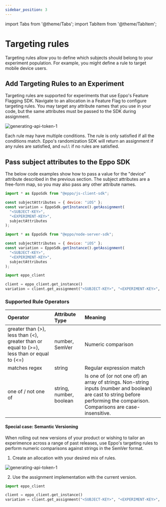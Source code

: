 ```yaml
---
sidebar_position: 3
---
```


import Tabs from '@theme/Tabs';
import TabItem from '@theme/TabItem';

# Targeting rules

Targeting rules allow you to define which subjects should belong to your experiment population. For example, you might define a rule to target mobile device users.

## Add Targeting Rules to an Experiment

Targeting rules are supported for experiments that use Eppo's Feature Flagging SDK. Navigate to an allocation in a Feature Flag to configure targeting rules. You may target any attribute names that you use in your code, but the same attributes must be passed to the SDK during assignment.

![generating-api-token-1](/img/connecting-data/targeting-rules.png)

Each rule may have multiple conditions. The rule is only satisfied if all the conditions match. Eppo's randomization SDK will return an assignment if any rules are satisfied, and `null` if no rules are satisfied.

## Pass subject attributes to the Eppo SDK

The below code examples show how to pass a value for the "device" attribute described in the previous section. The subject attributes are a free-form map, so you may also pass any other attribute names.

<Tabs>
<TabItem value="javascript" label="JavaScript (Client)">

```javascript
import * as EppoSdk from "@eppo/js-client-sdk";

const subjectAttributes = { device: "iOS" };
const variation = EppoSdk.getInstance().getAssignment(
  "<SUBJECT-KEY>",
  "<EXPERIMENT-KEY>",
  subjectAttributes
);
```

</TabItem>

<TabItem value="node" label="Node">

```javascript
import * as EppoSdk from "@eppo/node-server-sdk";

const subjectAttributes = { device: "iOS" };
const variation = EppoSdk.getInstance().getAssignment(
  "<SUBJECT-KEY>",
  "<EXPERIMENT-KEY>",
  subjectAttributes
);
```

</TabItem>

<TabItem value="python" label="Python">

```python
import eppo_client

client = eppo_client.get_instance()
variation = client.get_assignment("<SUBJECT-KEY>", "<EXPERIMENT-KEY>", { "device": "iOS" })
```

</TabItem>
</Tabs>

### Supported Rule Operators

| Operator                                                                                   | Attribute Type          | Meaning                                                                                                                                                                      |
| :----------------------------------------------------------------------------------------- | :---------------------- | :--------------------------------------------------------------------------------------------------------------------------------------------------------------------------- |
| greater than (>), less than (<), greater than or equal to (>=), less than or equal to (<=) | number, SemVer                  | Numeric comparison                                                                                                                                                           |
| matches regex                                                                              | string                  | Regular expression match                                                                                                                                                     |
| one of / not one of                                                                        | string, number, boolean | Is one of (or not one of) an array of strings. Non-string inputs (number and boolean) are cast to string before performing the comparison. Comparisons are case-insensitive. |

#### Special case: Semantic Versioning

When rolling out new versions of your product or wishing to tailor an experimence across a range of past releases,
use Eppo's targeting rules to perform numeric comparisons against strings in the SemVer format.

1. Create an allocation with your desired mix of rules.

![generating-api-token-1](/img/feature-flagging/semver-targeting.png)

2. Use the assignment implementation with the current version.

```python
import eppo_client

client = eppo_client.get_instance()
variation = client.get_assignment("<SUBJECT-KEY>", "<EXPERIMENT-KEY>", { "device": "iOS", "appVersion": "28.5.0" })
```
